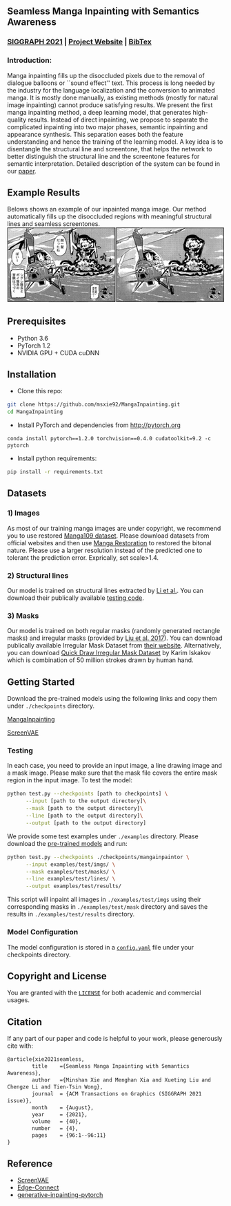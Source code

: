 ## Seamless Manga Inpainting with Semantics Awareness
### [SIGGRAPH 2021](https://dl.acm.org/doi/10.1145/3450626.3459822) | [Project Website](https://www.cse.cuhk.edu.hk/~ttwong/papers/mangainpaint/mangainpaint.html) | [BibTex](#citation)

### Introduction:
Manga inpainting fills up the disoccluded pixels due to the removal of dialogue balloons or ``sound effect'' text. This process is long needed by the industry  for the language localization  and the conversion to animated manga. It is mostly done manually, as existing methods (mostly for natural image inpainting) cannot produce satisfying results. 
We present the first manga inpainting method, a deep learning model, that generates high-quality results. Instead of direct inpainting, we propose to separate the complicated inpainting into two major phases, semantic inpainting and appearance synthesis. This separation eases both the feature  understanding and  hence the training of the learning model. A key idea is to disentangle the structural line and screentone, that helps the network to better distinguish the structural line and the screentone features for semantic interpretation. 
Detailed description of the system can be found in our [paper](https://www.cse.cuhk.edu.hk/~ttwong/papers/mangainpaint/mangainpaint.html).

<!-- ------------------------------------------------------------------------------ -->
## Example Results 
Belows shows an example of our inpainted manga image. Our method automatically fills up the disoccluded regions with meaningful structural lines and seamless screentones.
![Example](examples/representative.png)

<!-- ------------------------------------------------------------------------------ -->
## Prerequisites
- Python 3.6
- PyTorch 1.2
- NVIDIA GPU + CUDA cuDNN

<!-- ------------------------------------------------------------------------------ -->
## Installation
- Clone this repo:
```bash
git clone https://github.com/msxie92/MangaInpainting.git
cd MangaInpainting
```
- Install PyTorch and dependencies from http://pytorch.org
```
conda install pytorch==1.2.0 torchvision==0.4.0 cudatoolkit=9.2 -c pytorch
```
- Install python requirements:
```bash
pip install -r requirements.txt
```

## Datasets
### 1) Images
As most of our training manga images are under copyright, we recommend you to use restored [Manga109 dataset](http://www.manga109.org/en/). 
Please download datasets from official websites and then use [Manga Restoration](https://github.com/msxie92/MangaRestoration) to restored the bitonal nature. 
Please use a larger resolution instead of the predicted one to tolerant the prediction error. Exprically, set scale>1.4. 

### 2) Structural lines
Our model is trained on structural lines extracted by [Li et al.](https://www.cse.cuhk.edu.hk/~ttwong/papers/linelearn/linelearn.html). You can download their publically available [testing code](https://github.com/ljsabc/MangaLineExtraction).

### 3) Masks
Our model is trained on both regular masks (randomly generated rectangle masks) and irregular masks (provided by [Liu et al. 2017](https://arxiv.org/abs/1804.07723)). You can download publically available Irregular Mask Dataset from [their website](http://masc.cs.gmu.edu/wiki/partialconv).
Alternatively, you can download [Quick Draw Irregular Mask Dataset](https://github.com/karfly/qd-imd) by Karim Iskakov which is combination of 50 million strokes drawn by human hand.

## Getting Started
Download the pre-trained models using the following links and copy them under `./checkpoints` directory.

[MangaInpainting](https://drive.google.com/file/d/1YeVwaNfchLhy3lAA7jOLBP-W23onjy8S/view?usp=sharing)

[ScreenVAE](https://drive.google.com/file/d/1QaXqR4KWl_lxntSy32QpQpXb-1-EP7_L/view)

### Testing
In each case, you need to provide an input image, a line drawing image and a mask image. Please make sure that the mask file covers the entire mask region in the input image. To test the model:
```bash
python test.py --checkpoints [path to checkpoints] \
      --input [path to the output directory]\
      --mask [path to the output directory]\
      --line [path to the output directory]\
      --output [path to the output directory]
```

We provide some test examples under `./examples` directory. Please download the [pre-trained models](#getting-started) and run:
```bash
python test.py --checkpoints ./checkpoints/mangainpaintor \
      --input examples/test/imgs/ \
      --mask examples/test/masks/ \
      --line examples/test/lines/ \
      --output examples/test/results/
```
This script will inpaint all images in `./examples/test/imgs` using their corresponding masks in `./examples/test/mask` directory and saves the results in `./examples/test/results` directory. 

### Model Configuration
The model configuration is stored in a [`config.yaml`](config.yml.example) file under your checkpoints directory. 

## Copyright and License
You are granted with the [`LICENSE`](LICENSE) for both academic and commercial usages.

## Citation
If any part of our paper and code is helpful to your work, please generously cite with:

```
@article{xie2021seamless,
        title    ={Seamless Manga Inpainting with Semantics Awareness},
        author   ={Minshan Xie and Menghan Xia and Xueting Liu and Chengze Li and Tien-Tsin Wong},
        journal  = {ACM Transactions on Graphics (SIGGRAPH 2021 issue)},
        month    = {August},
        year     = {2021},
        volume   = {40},
        number   = {4},
        pages    = {96:1--96:11}
}
```

## Reference
- [ScreenVAE](https://github.com/msxie92/ScreenStyle)
- [Edge-Connect](https://github.com/knazeri/edge-connect)
- [generative-inpainting-pytorch](https://github.com/daa233/generative-inpainting-pytorch)
